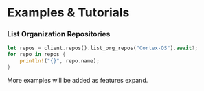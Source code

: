 # Examples & Tutorials

### List Organization Repositories
```rust
let repos = client.repos().list_org_repos("Cortex-OS").await?;
for repo in repos {
    println!("{}", repo.name);
}
```

More examples will be added as features expand.
